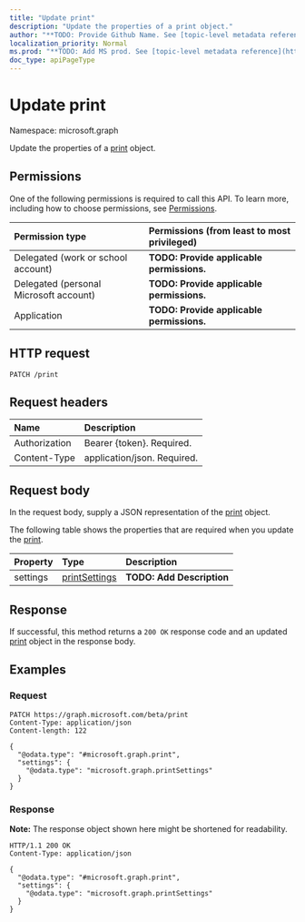 ```yaml
---
title: "Update print"
description: "Update the properties of a print object."
author: "**TODO: Provide Github Name. See [topic-level metadata reference](https://msgo.azurewebsites.net/add/document/guidelines/metadata.html#topic-level-metadata)**"
localization_priority: Normal
ms.prod: "**TODO: Add MS prod. See [topic-level metadata reference](https://msgo.azurewebsites.net/add/document/guidelines/metadata.html#topic-level-metadata)**"
doc_type: apiPageType
---
```


# Update print
Namespace: microsoft.graph

Update the properties of a [print](../resources/print.md) object.

## Permissions
One of the following permissions is required to call this API. To learn more, including how to choose permissions, see [Permissions](/graph/permissions-reference).

|Permission type|Permissions (from least to most privileged)|
|:---|:---|
|Delegated (work or school account)|**TODO: Provide applicable permissions.**|
|Delegated (personal Microsoft account)|**TODO: Provide applicable permissions.**|
|Application|**TODO: Provide applicable permissions.**|

## HTTP request

<!-- {
  "blockType": "ignored"
}
-->
``` http
PATCH /print
```

## Request headers
|Name|Description|
|:---|:---|
|Authorization|Bearer {token}. Required.|
|Content-Type|application/json. Required.|

## Request body
In the request body, supply a JSON representation of the [print](../resources/print.md) object.

The following table shows the properties that are required when you update the [print](../resources/print.md).

|Property|Type|Description|
|:---|:---|:---|
|settings|[printSettings](../resources/printsettings.md)|**TODO: Add Description**|



## Response

If successful, this method returns a `200 OK` response code and an updated [print](../resources/print.md) object in the response body.

## Examples

### Request
<!-- {
  "blockType": "request",
  "name": "update_print"
}
-->
``` http
PATCH https://graph.microsoft.com/beta/print
Content-Type: application/json
Content-length: 122

{
  "@odata.type": "#microsoft.graph.print",
  "settings": {
    "@odata.type": "microsoft.graph.printSettings"
  }
}
```


### Response
**Note:** The response object shown here might be shortened for readability.
<!-- {
  "blockType": "response",
  "truncated": true
}
-->
``` http
HTTP/1.1 200 OK
Content-Type: application/json

{
  "@odata.type": "#microsoft.graph.print",
  "settings": {
    "@odata.type": "microsoft.graph.printSettings"
  }
}
```

